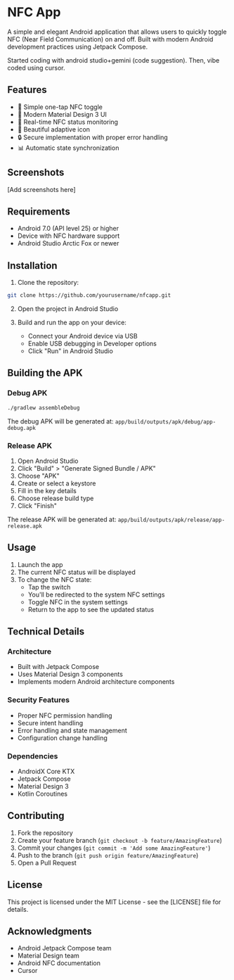 # NFC App

A simple and elegant Android application that allows users to quickly toggle NFC (Near Field Communication) on and off. Built with modern Android development practices using Jetpack Compose.

Started coding with android studio+gemini (code suggestion). Then, vibe coded using cursor.

## Features

- 🎯 Simple one-tap NFC toggle
- 📱 Modern Material Design 3 UI
- 🔄 Real-time NFC status monitoring
- 🎨 Beautiful adaptive icon
- 🔒 Secure implementation with proper error handling
- 📊 Automatic state synchronization

## Screenshots

[Add screenshots here]

## Requirements

- Android 7.0 (API level 25) or higher
- Device with NFC hardware support
- Android Studio Arctic Fox or newer

## Installation

1. Clone the repository:
```bash
git clone https://github.com/yourusername/nfcapp.git
```

2. Open the project in Android Studio

3. Build and run the app on your device:
   - Connect your Android device via USB
   - Enable USB debugging in Developer options
   - Click "Run" in Android Studio

## Building the APK

### Debug APK
```bash
./gradlew assembleDebug
```
The debug APK will be generated at: `app/build/outputs/apk/debug/app-debug.apk`

### Release APK
1. Open Android Studio
2. Click "Build" > "Generate Signed Bundle / APK"
3. Choose "APK"
4. Create or select a keystore
5. Fill in the key details
6. Choose release build type
7. Click "Finish"

The release APK will be generated at: `app/build/outputs/apk/release/app-release.apk`

## Usage

1. Launch the app
2. The current NFC status will be displayed
3. To change the NFC state:
   - Tap the switch
   - You'll be redirected to the system NFC settings
   - Toggle NFC in the system settings
   - Return to the app to see the updated status

## Technical Details

### Architecture
- Built with Jetpack Compose
- Uses Material Design 3 components
- Implements modern Android architecture components

### Security Features
- Proper NFC permission handling
- Secure intent handling
- Error handling and state management
- Configuration change handling

### Dependencies
- AndroidX Core KTX
- Jetpack Compose
- Material Design 3
- Kotlin Coroutines

## Contributing

1. Fork the repository
2. Create your feature branch (`git checkout -b feature/AmazingFeature`)
3. Commit your changes (`git commit -m 'Add some AmazingFeature'`)
4. Push to the branch (`git push origin feature/AmazingFeature`)
5. Open a Pull Request

## License

This project is licensed under the MIT License - see the [LICENSE] file for details.

## Acknowledgments

- Android Jetpack Compose team
- Material Design team
- Android NFC documentation
- Cursor